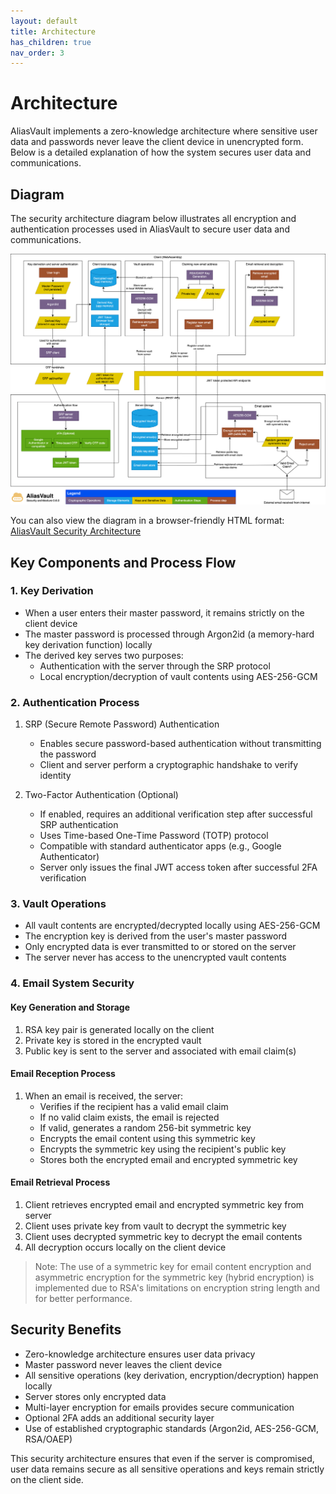 ```yaml
---
layout: default
title: Architecture
has_children: true
nav_order: 3
---
```


# Architecture

AliasVault implements a zero-knowledge architecture where sensitive user data and passwords never leave the client device in unencrypted form. Below is a detailed explanation of how the system secures user data and communications.

## Diagram
The security architecture diagram below illustrates all encryption and authentication processes used in AliasVault to secure user data and communications.

<picture>
  <source media="(prefers-color-scheme: dark)" srcset="../assets/diagrams/security-architecture/aliasvault-security-architecture-dark.svg">
  <source media="(prefers-color-scheme: light)" srcset="../assets/diagrams/security-architecture/aliasvault-security-architecture-light.svg">
  <img alt="AliasVault Security Architecture Diagram" src="../assets/diagrams/security-architecture/aliasvault-security-architecture-light.svg">
</picture>

You can also view the diagram in a browser-friendly HTML format: [AliasVault Security Architecture](https://lanedirt.github.io/AliasVault/assets/diagrams/security-architecture/aliasvault-security-architecture.html)

## Key Components and Process Flow

### 1. Key Derivation
- When a user enters their master password, it remains strictly on the client device
- The master password is processed through Argon2id (a memory-hard key derivation function) locally
- The derived key serves two purposes:
    - Authentication with the server through the SRP protocol
    - Local encryption/decryption of vault contents using AES-256-GCM

### 2. Authentication Process
1. SRP (Secure Remote Password) Authentication
    - Enables secure password-based authentication without transmitting the password
    - Client and server perform a cryptographic handshake to verify identity

2. Two-Factor Authentication (Optional)
    - If enabled, requires an additional verification step after successful SRP authentication
    - Uses Time-based One-Time Password (TOTP) protocol
    - Compatible with standard authenticator apps (e.g., Google Authenticator)
    - Server only issues the final JWT access token after successful 2FA verification

### 3. Vault Operations
- All vault contents are encrypted/decrypted locally using AES-256-GCM
- The encryption key is derived from the user's master password
- Only encrypted data is ever transmitted to or stored on the server
- The server never has access to the unencrypted vault contents

### 4. Email System Security

#### Key Generation and Storage
1. RSA key pair is generated locally on the client
2. Private key is stored in the encrypted vault
3. Public key is sent to the server and associated with email claim(s)

#### Email Reception Process
1. When an email is received, the server:
    - Verifies if the recipient has a valid email claim
    - If no valid claim exists, the email is rejected
    - If valid, generates a random 256-bit symmetric key
    - Encrypts the email content using this symmetric key
    - Encrypts the symmetric key using the recipient's public key
    - Stores both the encrypted email and encrypted symmetric key

#### Email Retrieval Process
1. Client retrieves encrypted email and encrypted symmetric key from server
2. Client uses private key from vault to decrypt the symmetric key
3. Client uses decrypted symmetric key to decrypt the email contents
4. All decryption occurs locally on the client device

> Note: The use of a symmetric key for email content encryption and asymmetric encryption for the symmetric key (hybrid encryption) is implemented due to RSA's limitations on encryption string length and for better performance.

## Security Benefits
- Zero-knowledge architecture ensures user data privacy
- Master password never leaves the client device
- All sensitive operations (key derivation, encryption/decryption) happen locally
- Server stores only encrypted data
- Multi-layer encryption for emails provides secure communication
- Optional 2FA adds an additional security layer
- Use of established cryptographic standards (Argon2id, AES-256-GCM, RSA/OAEP)

This security architecture ensures that even if the server is compromised, user data remains secure as all sensitive operations and keys remain strictly on the client side.
